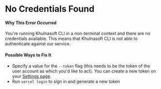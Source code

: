 # No Credentials Found

#### Why This Error Occurred

You're running Khulnasoft CLI in a non-terminal context and there are no credentials available. This means that Khulnasoft CLI is not able to authenticate against our service.

#### Possible Ways to Fix It

- Specify a value for the `--token` flag (this needs to be the token of the user account as which you'd like to act). You can create a new token on your [Settings page](https://vercel.com/account/tokens).
- Run `vercel login` to sign in and generate a new token
